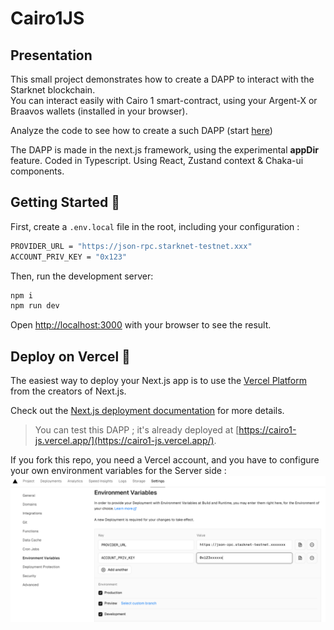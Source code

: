 # Cairo1JS

## Presentation

This small project demonstrates how to create a DAPP to interact with the Starknet blockchain.  
You can interact easily with Cairo 1 smart-contract, using your Argent-X or Braavos wallets (installed in your browser).  

Analyze the code to see how to create a such DAPP (start [here](src/app/page.tsx))  

The DAPP is made in the next.js framework, using the experimental **appDir** feature. Coded in Typescript. Using React, Zustand context & Chaka-ui components.

## Getting Started 🚀

First, create a `.env.local` file in the root, including your configuration :
```bash
PROVIDER_URL = "https://json-rpc.starknet-testnet.xxx"
ACCOUNT_PRIV_KEY = "0x123"
```

Then, run the development server:

```bash
npm i
npm run dev
```

Open [http://localhost:3000](http://localhost:3000) with your browser to see the result.  

## Deploy on Vercel 🎊

The easiest way to deploy your Next.js app is to use the [Vercel Platform](https://vercel.com/new?utm_medium=default-template&filter=next.js&utm_source=create-next-app&utm_campaign=create-next-app-readme) from the creators of Next.js.

Check out the [Next.js deployment documentation](https://nextjs.org/docs/deployment) for more details.

> You can test this DAPP ; it's already deployed at [https://cairo1-js.vercel.app/](https://cairo1-js.vercel.app/).

If you fork this repo, you need a Vercel account, and you have to configure your own environment variables for the Server side :  
![](./Images/vercelEnv.png)
